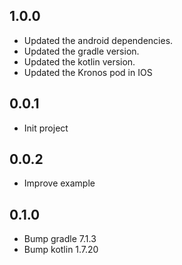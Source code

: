 ## 1.0.0
- Updated the android dependencies.
- Updated the gradle version.
- Updated the kotlin version.
- Updated the Kronos pod in IOS
## 0.0.1

* Init project

## 0.0.2

* Improve example

## 0.1.0

* Bump gradle 7.1.3
* Bump kotlin 1.7.20